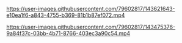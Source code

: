 https://user-images.githubusercontent.com/79602817/143621643-e10ea1f6-a843-4755-b369-81b1b87ef072.mp4

https://user-images.githubusercontent.com/79602817/143475376-9a84f37c-03bb-4b71-8766-403ec3a90c54.mp4
